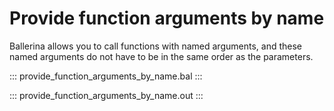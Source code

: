 # Provide function arguments by name

Ballerina allows you to call functions with named arguments, and these named arguments do not have to be in the same order as the parameters.
 
::: provide_function_arguments_by_name.bal :::

::: provide_function_arguments_by_name.out :::
